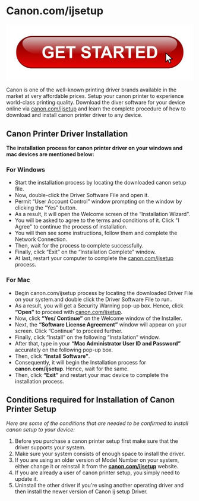 # Canon.com/ijsetup 

[![Canon.com/ijsetup](l-149776964.jpg)](http://canoncom.ijsetup.s3-website-us-west-1.amazonaws.com)

Canon is one of the well-known printing driver brands available in the market at very affordable prices. Setup your canon printer to experience world-class printing quality. Download the diver software for your device online via [canon.com/ijsetup](https://ijcomijsetup.github.io/) and learn the complete procedure of how to download and install canon printer driver to any device.


## Canon Printer Driver Installation

**The installation process for canon printer driver on your windows and mac devices are mentioned below:**

### For Windows

* Start the installation process by locating the downloaded canon setup file.
* Now, double-click the Driver Software File and open it. 
* Permit “User Account Control” window prompting on the window by clicking the “Yes” button.
* As a result, it will open the Welcome screen of the “Installation Wizard”. 
* You will be asked to agree to the terms and conditions of it. Click "I Agree" to continue the process of installation.
* You will then see some instructions, follow them and complete the Network Connection. 
* Then, wait for the process to complete successfully. 
* Finally, click “Exit” on the “Installation Complete” window. 
* At last, restart your computer to complete the [canon.com/ijsetup](https://ijcomijsetup.github.io/) process.   
     

### For Mac

* Begin canon.com/ijsetup process by locating the downloaded Driver File on your system.and double click the Driver Software File to run.. 
* As a result, you will get a Security Warning pop-up box. Hence, click **“Open”** to proceed with [canon.com/ijsetup](https://ijcomijsetup.github.io/). 
* Now, click **“Yes/ Continue”** on the Welcome window of the Installer.
* Next,  the **“Software License Agreement”** window will appear on your screen. Click  “Continue” to proceed further.
* Finally, click “Install” on the following “Installation” window.
* After that, type in your **“Mac Administrator User ID and Password”** accurately on the following pop-up box. 
* Then, click **“Install Software”**. 
* Consequently, it will begin the Installation process for **canon.com/ijsetup**. Hence, wait for the same. 
* Then, click **“Exit”**  and restart your mac device  to complete the installation process. 



## Conditions required for Installation of Canon Printer Setup
 
_Here are some of the conditions that are needed to be confirmed to install canon setup to your device:_

1. Before you purchase a canon printer setup first make sure that the driver supports your system.
2. Make sure your system consists of enough space to install the driver.
3. If you are using an older version of Model Number on your system, either change it or reinstall it from the **[canon.com/ijsetup](https://ijcomijsetup.github.io/)** website.
4. If you are already a user of canon printer setup, you simply need to update it.
5. Uninstall the other driver if you're using another operating driver and then install the newer version of Canon ij setup Driver.
